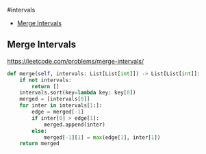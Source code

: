 #intervals

+ [Merge Intervals](#merge-intervals)

## Merge Intervals

https://leetcode.com/problems/merge-intervals/

```python
def merge(self, intervals: List[List[int]]) -> List[List[int]]:
    if not intervals:
        return []
    intervals.sort(key=lambda key: key[0])
    merged = [intervals[0]]
    for inter in intervals[1:]:
        edge = merged[-1]
        if inter[0] > edge[1]:
            merged.append(inter)
        else:
            merged[-1][1] = max(edge[1], inter[1])
    return merged

```